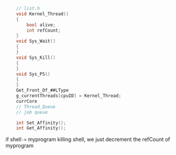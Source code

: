 ```c
	// list.h
	void Kernel_Thread()
	{
		bool alive;
		int refCount;
	}
	void Sys_Wait()
	{
	}
	void Sys_Kill()
	{
	}
	void Sys_PS()
	{
	}
	Get_Front_Of_##LType
	g_currentThreads[cpuID] = Kernel_Thread;
	currCore
	// Thread_Queue
	// job queue

	int Set_Affinity();
	int Get_Affinity();


```
if shell`->` myprogram
	killing shell, we just decrement the refCount of myprogram

